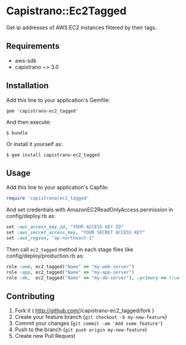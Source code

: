 # Capistrano::Ec2Tagged

Get ip addresses of AWS EC2 instances filtered by their tags.

## Requirements

* aws-sdk
* capistrano ~> 3.0

## Installation

Add this line to your application's Gemfile:

    gem 'capistrano-ec2_tagged'

And then execute:

    $ bundle

Or install it yourself as:

    $ gem install capistrano-ec2_tagged

## Usage

Add this line to your application's Capfile:

```ruby
require 'capistrano/ec2_tagged'
```

And set credentials with AmazonEC2ReadOnlyAccess permission in config/deploy.rb as:


```ruby
set :aws_access_key_id, "YOUR ACCESS KEY ID"
set :aws_secret_access_key, "YOUR SECRET ACCESS KEY"
set :aws_region, "ap-northeast-1"
```

Then call `ec2_tagged` method in each stage files like config/deploy/production.rb as:

```ruby
role :web, ec2_tagged("Name" => "my-web-server")
role :app, ec2_tagged("Name" => "my-app-server")
role :db,  ec2_tagged("Name" => "my-db-server"), :primary => true
```


## Contributing

1. Fork it ( http://github.com/<my-github-username>/capistrano-ec2_tagged/fork )
2. Create your feature branch (`git checkout -b my-new-feature`)
3. Commit your changes (`git commit -am 'Add some feature'`)
4. Push to the branch (`git push origin my-new-feature`)
5. Create new Pull Request
